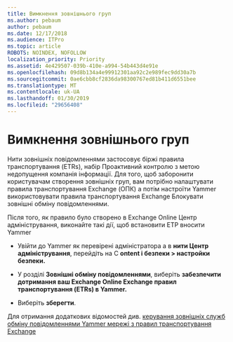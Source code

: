```yaml
---
title: Вимкнення зовнішнього груп
ms.author: pebaum
author: pebaum
ms.date: 12/17/2018
ms.audience: ITPro
ms.topic: article
ROBOTS: NOINDEX, NOFOLLOW
localization_priority: Priority
ms.assetid: 4e429507-039b-410e-a994-54b443d4e91e
ms.openlocfilehash: 09d8b134a4e99912301aa92c2e989fec9dd30a7b
ms.sourcegitcommit: 0ae6cbb8cf2836da98300767ed81b411d6551bee
ms.translationtype: MT
ms.contentlocale: uk-UA
ms.lasthandoff: 01/30/2019
ms.locfileid: "29656408"
---
```

# <a name="how-to-disable-external-groups"></a>Вимкнення зовнішнього груп

Нити зовнішніх повідомленнями застосовує біржі правила транспортування (ETRs), набір Проактивний контролю з метою недопущення компанія інформації. Для того, щоб заборонити користувачам створення зовнішніх груп, вам потрібно налаштувати правила транспортування Exchange (ОПК) а потім настроїти Yammer використовувати правила транспортування Exchange Блокувати зовнішні обміну повідомленнями. 
  
Після того, як правило було створено в Exchange Online Центр адміністрування, виконайте такі дії, щоб встановити ЕТР вносити Yammer
  
- Увійти до Yammer як перевірені адміністратора а в **нити Центр адміністрування**, перейдіть на C **ontent і безпеки \> настройки безпеки.**
    
- У розділі **Зовнішні обміну повідомленнями**, виберіть **забезпечити дотримання ваш Exchange Online Exchange правил транспортування (ETRs) в Yammer.**
    
- Виберіть **зберегти**. 
    
Для отримання додаткових відомостей див. [керування зовнішніх служб обміну повідомленнями Yammer мережі з правил транспортування Exchange](https://support.office.com/article/Control-external-messaging-in-a-Yammer-network-with-Exchange-Transport-Rules-f8fd6403-c8f3-4307-9230-65304d6000d9)
  

